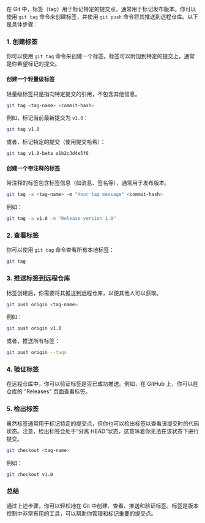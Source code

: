 



在 Git 中，标签（tag）用于标记特定的提交点，通常用于标记发布版本。你可以使用 `git tag` 命令来创建标签，并使用 `git push` 命令将其推送到远程仓库。以下是具体步骤：

### 1. 创建标签

你可以使用 `git tag` 命令来创建一个标签。标签可以附加到特定的提交上，通常是你希望标记的提交。

#### 创建一个轻量级标签

轻量级标签只是指向特定提交的引用，不包含其他信息。

```sh
git tag <tag-name> <commit-hash>
```

例如，标记当前最新提交为 `v1.0`：

```sh
git tag v1.0
```

或者，标记特定的提交（使用提交哈希）：

```sh
git tag v1.0-beta a1b2c3d4e5f6
```

#### 创建一个带注释的标签

带注释的标签包含标签信息（如消息、签名等），通常用于发布版本。

```sh
git tag -a <tag-name> -m "Your tag message" <commit-hash>
```

例如：

```sh
git tag -a v1.0 -m "Release version 1.0"
```

### 2. 查看标签

你可以使用 `git tag` 命令查看所有本地标签：

```sh
git tag
```

### 3. 推送标签到远程仓库

标签创建后，你需要将其推送到远程仓库，以便其他人可以获取。

```sh
git push origin <tag-name>
```

例如：

```sh
git push origin v1.0
```

或者，推送所有标签：

```sh
git push origin --tags
```

### 4. 验证标签

在远程仓库中，你可以验证标签是否已成功推送。例如，在 GitHub 上，你可以在仓库的 "Releases" 页面查看标签。

### 5. 检出标签

虽然标签通常用于标记特定的提交点，但你也可以检出标签以查看该提交时的代码状态。注意，检出标签会处于“分离 HEAD”状态，这意味着你无法在该状态下进行提交。

```sh
git checkout <tag-name>
```

例如：

```sh
git checkout v1.0
```

### 总结

通过上述步骤，你可以轻松地在 Git 中创建、查看、推送和验证标签。标签是版本控制中非常有用的工具，可以帮助你管理和标记重要的提交点。
